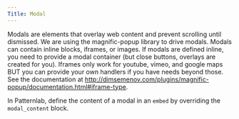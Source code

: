 ```yaml
---
Title: Modal
---
```


Modals are elements that overlay web content and prevent scrolling until dismissed. We are using the magnific-popup library to drive modals. Modals can contain inline blocks, iframes, or images. If modals are defined inline, you need to provide a modal container (but close buttons, overlays are created for you). Iframes only work for youtube, vimeo, and google maps BUT you can provide your own handlers if you have needs beyond those. See the documentation at http://dimsemenov.com/plugins/magnific-popup/documentation.html#iframe-type. 

In Patternlab, define the content of a modal in an `embed` by overriding the `modal_content` block.
